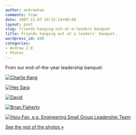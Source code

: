 ```yaml
---
author: andrewhao
comments: true
date: 2007-12-07 19:32:14+00:00
layout: post
slug: friends-hanging-out-at-a-leaders-banquet
title: Friends hanging out at a leaders' banquet.
wordpress_id: 840
categories:
- Andrew 2.0
- Photos
---
```


From our end-of-the-year leadership banquet:

[![Charlie Kang](http://farm3.static.flickr.com/2390/2093051171_809db17aa8.jpg)](http://www.flickr.com/photos/andrewhao/2093051171/)

[![Hey Sara](http://farm3.static.flickr.com/2038/2093825060_aba673a5eb.jpg)](http://www.flickr.com/photos/andrewhao/2093825060/)

[![David](http://farm3.static.flickr.com/2111/2093824148_05d7b3aac7.jpg)](http://www.flickr.com/photos/andrewhao/2093824148/)

[![Brian Flaherty](http://farm3.static.flickr.com/2230/2093816610_fb6f65a0e1.jpg)](http://www.flickr.com/photos/andrewhao/2093816610/)

[![Hsiu-Fan, e.g. Engineering Small Group Leadership Team](http://farm3.static.flickr.com/2396/2093810970_56f17d2176.jpg)](http://www.flickr.com/photos/andrewhao/2093810970/)

[See the rest of the photos »](http://flickr.com/photos/andrewhao/sets/72157603401763949/)
